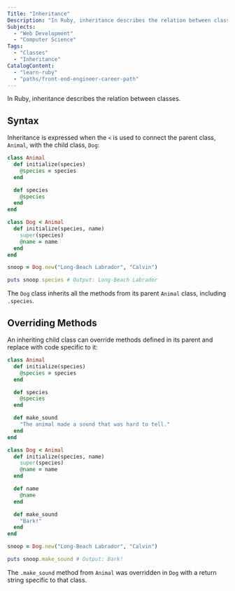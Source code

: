 ```yaml
---
Title: "Inheritance"
Description: "In Ruby, inheritance describes the relation between classes. Inheritance is expressed when the < is used to connect the parent class, Animal, with the child class, Dog: rb class Animal def initialize(species) @species = species end"
Subjects:
  - "Web Development"
  - "Computer Science"
Tags:
  - "Classes"
  - "Inheritance"
CatalogContent:
  - "learn-ruby"
  - "paths/front-end-engineer-career-path"
---
```


In Ruby, inheritance describes the relation between classes.

## Syntax

Inheritance is expressed when the `<` is used to connect the parent class, `Animal`, with the child class, `Dog`:

```rb
class Animal
  def initialize(species)
    @species = species
  end

  def species
    @species
  end
end

class Dog < Animal
  def initialize(species, name)
    super(species)
    @name = name
  end
end

snoop = Dog.new("Long-Beach Labrador", "Calvin")

puts snoop.species # Output: Long-Beach Labrador
```

The `Dog` class inherits all the methods from its parent `Animal` class, including `.species`.

## Overriding Methods

An inheriting child class can override methods defined in its parent and replace with code specific to it:

```rb
class Animal
  def initialize(species)
    @species = species
  end

  def species
    @species
  end

  def make_sound
    "The animal made a sound that was hard to tell."
  end
end

class Dog < Animal
  def initialize(species, name)
    super(species)
    @name = name
  end

  def name
    @name
  end

  def make_sound
    "Bark!"
  end
end

snoop = Dog.new("Long-Beach Labrador", "Calvin")

puts snoop.make_sound # Output: Bark!
```

The `.make_sound` method from `Animal` was overridden in `Dog` with a return string specific to that class.
